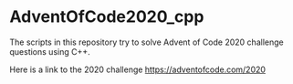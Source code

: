 # AdventOfCode2020_cpp

The scripts in this repository try to solve Advent of Code 2020 challenge questions using C++.

Here is a link to the 2020 challenge https://adventofcode.com/2020
